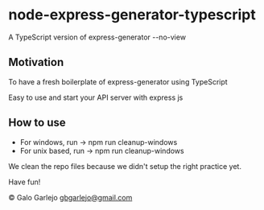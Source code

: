 # node-express-generator-typescript
A TypeScript version of express-generator --no-view

## Motivation
To have a fresh boilerplate of express-generator using TypeScript

Easy to use and start your API server with express js

## How to use
 - For windows, run -> npm run cleanup-windows
 - For unix based, run -> npm run cleanup-windows
 
We clean the repo files because we didn't setup the right practice yet.

Have fun!

© Galo Garlejo gbgarlejo@gmail.com